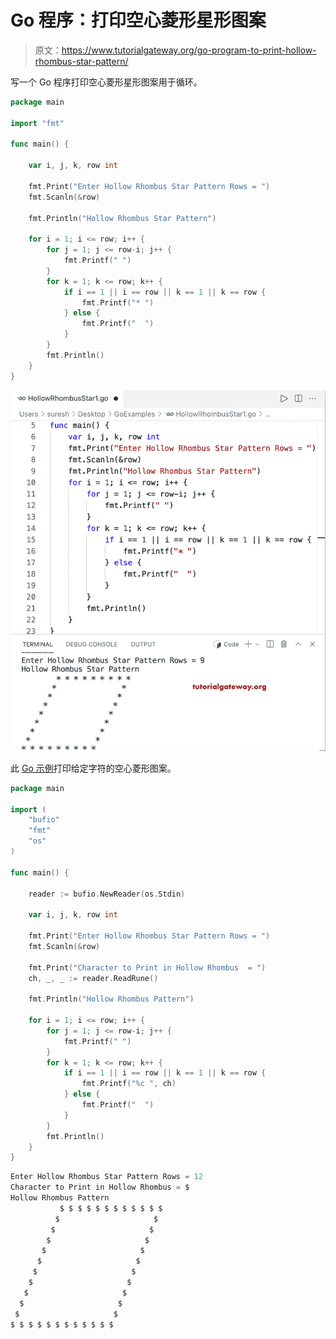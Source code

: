 # Go 程序：打印空心菱形星形图案

> 原文：<https://www.tutorialgateway.org/go-program-to-print-hollow-rhombus-star-pattern/>

写一个 Go 程序打印空心菱形星形图案用于循环。

```go
package main

import "fmt"

func main() {

	var i, j, k, row int

	fmt.Print("Enter Hollow Rhombus Star Pattern Rows = ")
	fmt.Scanln(&row)

	fmt.Println("Hollow Rhombus Star Pattern")

	for i = 1; i <= row; i++ {
		for j = 1; j <= row-i; j++ {
			fmt.Printf(" ")
		}
		for k = 1; k <= row; k++ {
			if i == 1 || i == row || k == 1 || k == row {
				fmt.Printf("* ")
			} else {
				fmt.Printf("  ")
			}
		}
		fmt.Println()
	}
}
```

![Go Program to Print Hollow Rhombus Star Pattern](img/1b90e10d252de45b3f61a8b21b863d7e.png)

此 [Go 示例](https://www.tutorialgateway.org/go-programs/)打印给定字符的空心菱形图案。

```go
package main

import (
	"bufio"
	"fmt"
	"os"
)

func main() {

	reader := bufio.NewReader(os.Stdin)

	var i, j, k, row int

	fmt.Print("Enter Hollow Rhombus Star Pattern Rows = ")
	fmt.Scanln(&row)

	fmt.Print("Character to Print in Hollow Rhombus  = ")
	ch, _, _ := reader.ReadRune()

	fmt.Println("Hollow Rhombus Pattern")

	for i = 1; i <= row; i++ {
		for j = 1; j <= row-i; j++ {
			fmt.Printf(" ")
		}
		for k = 1; k <= row; k++ {
			if i == 1 || i == row || k == 1 || k == row {
				fmt.Printf("%c ", ch)
			} else {
				fmt.Printf("  ")
			}
		}
		fmt.Println()
	}
}
```

```go
Enter Hollow Rhombus Star Pattern Rows = 12
Character to Print in Hollow Rhombus = $
Hollow Rhombus Pattern
           $ $ $ $ $ $ $ $ $ $ $ $ 
          $                     $ 
         $                     $ 
        $                     $ 
       $                     $ 
      $                     $ 
     $                     $ 
    $                     $ 
   $                     $ 
  $                     $ 
 $                     $ 
$ $ $ $ $ $ $ $ $ $ $ $ 
```